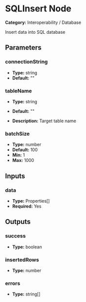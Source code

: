 
# SQLInsert Node

**Category:** Interoperability / Database

Insert data into SQL database

## Parameters


### connectionString
- **Type:** string
- **Default:** ""





### tableName
- **Type:** string
- **Default:** ""


- **Description:** Target table name


### batchSize
- **Type:** number
- **Default:** 100
- **Min:** 1
- **Max:** 1000



## Inputs


### data
- **Type:** Properties[]
- **Required:** Yes



## Outputs


### success
- **Type:** boolean



### insertedRows
- **Type:** number



### errors
- **Type:** string[]




